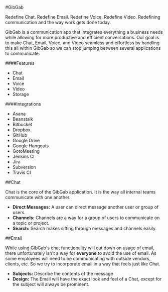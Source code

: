 #GibGab

Redefine Chat. Redefine Email. Redefine Voice. Redefine Video. Redefining communication and the way work gets done today.

GibGab is a communication app that integrates everything a business needs while allowing for more productive and efficient conversations. Our goal is to make Chat, Email, Voice, and Video seamless and effortless by handling this all within GibGab so we can stop jumping between several applications to communicate.

####Features

* Chat
* Email
* Voice
* Video
* Storage

####Integrations

* Asana
* Beanstalk
* Bitbucket
* Dropbox
* GitHub
* Google Drive
* Google Hangouts
* GotoMeeting
* Jenkins CI
* Jira
* Subversion
* Travis CI

##Chat

Chat is the core of the GibGab application. It is the way all internal teams communicate with one another.

* **Direct Messages:** A user can direct message another user or group of users.
* **Channels:** Channels are a way for a group of users to communicate on a topic or project.
* **Search:** Search makes sifting through messages and channels easily.

##Email

While using GibGab's chat functionality will cut down on usage of email, there unfortunately isn't a way for **everyone** to avoid the use of email. As some employees will need to be communicating with outside vendors, clients, etc. So we try to incorporate email in a way that feels just like Chat.

* **Subjects:** Describe the contents of the message
* **Design:** The Email will have the exact look and feel of a Chat, except for the subject will always be prominent.
